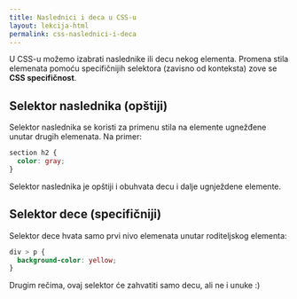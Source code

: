 ```yaml
---
title: Naslednici i deca u CSS-u
layout: lekcija-html
permalink: css-naslednici-i-deca
---
```


U CSS-u možemo izabrati naslednike ili decu nekog elementa. Promena stila elemenata pomoću specifičnijih selektora (zavisno od konteksta) zove se **CSS specifičnost**.

## Selektor naslednika (opštiji)

Selektor naslednika se koristi za primenu stila na elemente ugnežđene unutar drugih elemenata. Na primer:

```css
section h2 { 
  color: gray; 
}
```

Selektor naslednika je opštiji i obuhvata decu i dalje ugnježdene elemente.

## Selektor dece (specifičniji)

Selektor dece hvata samo prvi nivo elemenata unutar roditeljskog elementa:

```css
div > p {
  background-color: yellow;
}
```

Drugim rečima, ovaj selektor će zahvatiti samo decu, ali ne i unuke :)
